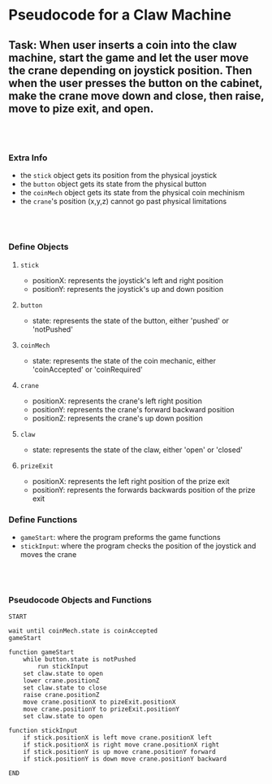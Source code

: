 # Pseudocode for a Claw Machine

## **Task**: When user inserts a coin into the claw machine, start the game and let the user move the crane depending on joystick position. Then when the user presses the button on the cabinet, make the crane move down and close, then raise, move to pize exit, and open.

<br></br>
### Extra Info

- the `stick` object gets its position from the physical joystick
- the `button` object gets its state from the physical button
- the `coinMech` object gets its state from the physical coin mechinism
- the `crane`'s position (x,y,z) cannot go past physical limitations

<br></br>


### Define Objects

1. `stick`
    - positionX: represents the joystick's left and right position
    - positionY: represents the joystick's up and down position

2. `button`
    - state: represents the state of the button, either 'pushed' or 'notPushed'

3. `coinMech`
    - state: represents the state of the coin mechanic, either 'coinAccepted' or 'coinRequired'

4. `crane`
    - positionX: represents the crane's left right position
    - positionY: represents the crane's forward backward position
    - positionZ: represents the crane's up down position

5. `claw`
    - state: represents the state of the claw, either 'open' or 'closed'

6. `prizeExit`
    - positionX: represents the left right position of the prize exit
    - positionY: represents the forwards backwards position of the prize exit

### Define Functions

- `gameStart`: where the program preforms the game functions
- `stickInput`: where the program checks the position of the joystick and moves the crane

<br></br>

### Pseudocode Objects and Functions

``` 
START

wait until coinMech.state is coinAccepted
gameStart

function gameStart
    while button.state is notPushed
        run stickInput
    set claw.state to open
    lower crane.positionZ
    set claw.state to close
    raise crane.positionZ
    move crane.positionX to pizeExit.positionX
    move crane.positionY to prizeExit.positionY
    set claw.state to open

function stickInput
    if stick.positionX is left move crane.positionX left
    if stick.positionX is right move crane.positionX right
    if stick.positionY is up move crane.positionY forward
    if stick.positionY is down move crane.positionY backward

END
```
